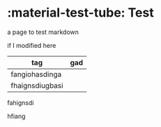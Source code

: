 # :material-test-tube: Test

a page to test markdown

if I modified here



| tag             | gad  |
| --------------- | ---- |
| fangiohasdinga  |      |
| fhaignsdiugbasi |      |

fahignsdi

hfiang